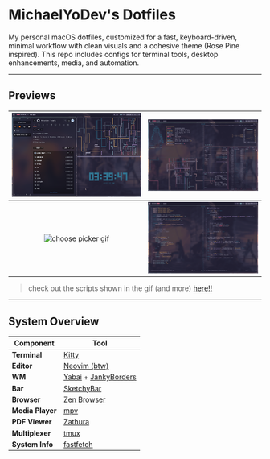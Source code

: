 # MichaelYoDev's Dotfiles

My personal macOS dotfiles, customized for a fast, keyboard-driven, minimal workflow with clean visuals and a cohesive theme (Rose Pine inspired). This repo includes configs for terminal tools, desktop enhancements, media, and automation.

---

## Previews

| ![space 1](/images/space1.png) | ![space 2](/images/space2.png) |
|:--:|:--:|
| ![choose picker gif](/images/chooseScriptsDemo.gif) | ![space 5](/images/space5.png) |

> check out the scripts shown in the gif (and more) [here!!](https://github.com/MichaelYoDev/scripts)

---

## System Overview

| Component        | Tool |
|------------------|------|
| **Terminal**     | [Kitty](https://sw.kovidgoyal.net/kitty/) |
| **Editor**       | [Neovim (btw)](https://neovim.io) |
| **WM**           | [Yabai](https://github.com/koekeishiya/yabai) + [JankyBorders](https://github.com/FelixKratz/JankyBorders) |
| **Bar**          | [SketchyBar](https://github.com/FelixKratz/SketchyBar) |
| **Browser**      | [Zen Browser](https://zen-browser.app/) |
| **Media Player** | [mpv](https://mpv.io) |
| **PDF Viewer**   | [Zathura](https://pwmt.org/projects/zathura/) |
| **Multiplexer**  | [tmux](https://github.com/tmux/tmux) |
| **System Info**  | [fastfetch](https://github.com/fastfetch-cli/fastfetch) |
